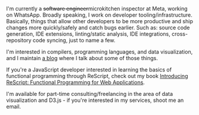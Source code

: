 I'm currently a ~~software engineer~~microkitchen inspector at Meta, working on WhatsApp. Broadly speaking, I work on developer tooling/infrastructure. Basically, things that allow other developers to be more productive and ship changes more quickly/safely and catch bugs earlier. Such as: source code generation, IDE extensions, linting/static analysis, IDE integrations, cross-repository code syncing, just to name a few.

I'm interested in compilers, programming languages, and data visualization, and I maintain [a blog](https://yangdanny97.github.io) where I talk about some of those things.

If you're a JavaScript developer interested in learning the basics of functional programming through ReScript, check out my book [Introducing ReScript: Functional Programming for Web Applications](https://www.amazon.com/Introducing-ReScript-Functional-Programming-Applications/dp/1484288874).

I'm available for part-time consulting/freelancing in the area of data visualization and D3.js - if you're interested in my services, shoot me an email.

